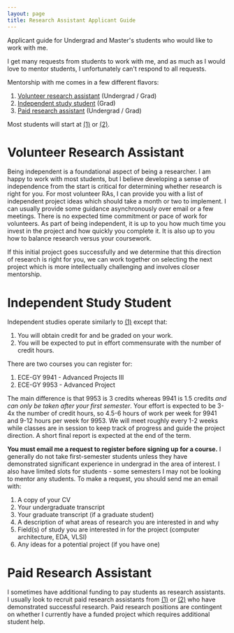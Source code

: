 ```yaml
---
layout: page
title: Research Assistant Applicant Guide
---
```


Applicant guide for Undergrad and Master's students who would like to work with me.

I get many requests from students to work with me, and as much as I would love to mentor students, I unfortunately can't respond to all requests.

Mentorship with me comes in a few different flavors:
1. [Volunteer research assistant](#volunteer-research-assistant) (Undergrad / Grad)
2. [Independent study student](#independent-study-student) (Grad)
3. [Paid research assistant](#paid-research-assistant) (Undergrad / Grad)

Most students will start at [(1)](#volunteer-research-assistant) or [(2)](#independent-study-student).

# Volunteer Research Assistant
Being independent is a foundational aspect of being a researcher. I am happy to work with most students, but I believe developing a sense of independence from the start is critical for determining whether research is right for you. For most volunteer RAs, I can provide you with a list of independent project ideas which should take a month or two to implement. I can usually provide some guidance asynchronously over email or a few meetings.
There is no expected time commitment or pace of work for volunteers. As part of being independent, it is up to you how much time you invest in the project and how quickly you complete it. It is also up to you how to balance research versus your coursework.

If this initial project goes successfully and we determine that this direction of research is right for you, we can work together on selecting the next project which is more intellectually challenging and involves closer mentorship.

# Independent Study Student
Independent studies operate similarly to [(1)](#volunteer-research-assistant) except that: 
1. You will obtain credit for and be graded on your work.
2. You will be expected to put in effort commensurate with the number of credit hours.

There are two courses you can register for:

1. ECE-GY 9941 - Advanced Projects III
2. ECE-GY 9953 - Advanced Project

The main difference is that 9953 is 3 credits whereas 9941 is 1.5 credits _and can only be taken after your first semester_.
Your effort is expected to be 3-4x the number of credit hours, so 4.5-6 hours of work per week for 9941 and 9-12 hours per week for 9953.
We will meet roughly every 1-2 weeks while classes are in session to keep track of progress and guide the project direction. A short final report is expected at the end of the term.

**You must email me a request to register before signing up for a course.** I generally do not take first-semester students unless they have demonstrated significant experience in undergrad in the area of interest. I also have limited slots for students - some semesters I may not be looking to mentor any students. To make a request, you should send me an email with:

1. A copy of your CV
2. Your undergraduate transcript
3. Your graduate transcript (if a graduate student)
4. A description of what areas of research you are interested in and why
5. Field(s) of study you are interested in for the project (computer architecture, EDA, VLSI)
6. Any ideas for a potential project (if you have one)

# Paid Research Assistant
I sometimes have additional funding to pay students as research assistants. I usually look to recruit paid research assistants from [(1)](#volunteer-research-assistant) or [(2)](#independent-study-student) who have demonstrated successful research. Paid research positions are contingent on whether I currently have a funded project which requires additional student help.

